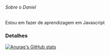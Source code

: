 ###### Sobre o Daniel

Estou em fazer de aprendizagem em Javascript

### Detalhes

[![Anurag's GitHub stats](httpsgithub-readme-stats.vercel.appapiusername=danioliver.github.io&show_icons=true&theme=dark)](httpsgithub.comanuraghazragithub-readme-stats)
